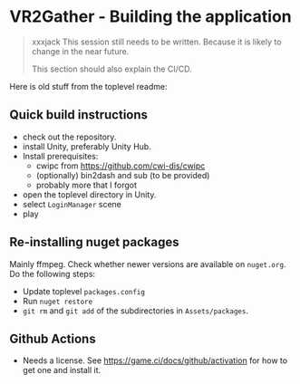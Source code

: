 # VR2Gather - Building the application

> xxxjack This session still needs to be written. Because it is likely to change in the near future.
> 
> This section should also explain the CI/CD.


Here is old stuff from the toplevel readme:


## Quick build instructions

- check out the repository.
- install Unity, preferably Unity Hub.
- Install prerequisites:
	- cwipc from <https://github.com/cwi-dis/cwipc>
	- (optionally) bin2dash and sub (to be provided)
	- probably more that I forgot
- open the toplevel directory in Unity.
- select `LoginManager` scene
- play

## Re-installing nuget packages

Mainly ffmpeg. Check whether newer versions are available on `nuget.org`. Do the following steps:

- Update toplevel `packages.config`
- Run `nuget restore`
- `git rm` and `git add` of the subdirectories in `Assets/packages`.

## Github Actions

- Needs a license. See <https://game.ci/docs/github/activation> for how to get one and install it.
